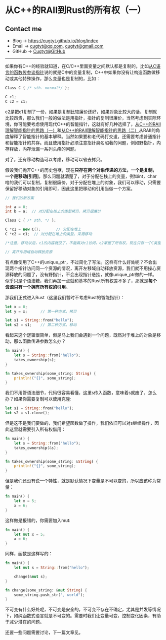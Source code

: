 # 从C++的RAII到Rust的所有权（一）

## Contact me

* Blog -> <https://cugtyt.github.io/blog/index>
* Email -> <cugtyt@qq.com>, <cugtyt@gmail.com>
* GitHub -> [Cugtyt@GitHub](https://github.com/Cugtyt)

---

如果你有C++的经验就知道，在C/C++里面变量之间默认都是复制的，比如[从C语言的函数传参谈指针](https://cugtyt.github.io/blog/2018/02191214)说的就是C中的变量复制，C++中如果你没有让构造函数做移动或其他特殊操作，那么变量也是复制的，比如：

``` c++
Class C { /* sth. normal*/ };

C c1;
C c2 = c1;
```

c2是把c1复制了一份，如果是复制比较廉价还好，如果对象比较大的话，复制就比较昂贵，那么我们一般的做法是用指针，指针的复制很廉价，当然考虑到实际环境，你可能要考虑使用现代C++的智能指针，这就有好几种选择了，[从C++的RAII理解智能指针的思路（一）](https://cugtyt.github.io/blog/2018/02132021)和[从C++的RAII理解智能指针的思路（二）](https://cugtyt.github.io/blog/2018/02191208)从RAII的角度解释了智能指针的基本解释。当然如果要和老代码打交道，还需要考虑普通指针和智能指针的共存。而且使用指针必须注意指针臭名昭著的问题，例如野指针，内存释放，内存泄漏一系列头疼的问题。

对了，还有移动构造可以考虑，移动可以省去拷贝。

假设我们抛开C++的历史包袱，现在**只存在两个对象传递的方法，一个是复制，一个是移动[引用]**，那么问题就清楚了，对于分配在栈上的变量，例如int，char啥的我们可以复制，复制很廉价，对于分配在堆上的对象，我们可以移动，只需要保留好移动对象的引用即可，因此这里把移动和引用当做一个方案。

``` c++
// 我们的新方案

int a = 0;
int b = a;  // 对分配在栈上的类型拷贝，拷贝很廉价

Class C { /* sth. */ };

C *c1 = new C();       // 分配在堆上
C *c2 = c1;  // 对分配在堆上的类型，采用移动

/*注意，移动以后，c1的内容就没了，不能再对c1访问，c2掌握了所有权，现在只有一个C类型的对象*/

// 离开作用域自动释放资源
```

有点像使用了C++的unique_ptr，不过简化了写法。这样有什么好处呢？不会出现两个指针访问同一个资源的情况，离开左移域自动释放资源，我们就不用操心资源释放的问题了，没有野指针，不会出现指针悬挂，就像unique_ptr做的一样。似乎只是个语法糖，我们再加一点就和基本的Rust所有权差不多了，那就是**每个资源只有一个拥有所有权的引用**。

那我们正式进入Rust（这里我们暂时不考虑Rust的智能指针）：

``` rust
let x = 0;
let y = x;      // 第一种方式，拷贝

let s1 = String::from("hello");
let s2 = s1;    // 第二种方式，移动
```

看起来这个逻辑很简单，但是马上我们会遇到一个问题，既然对于堆上的对象是移动，那么函数传递参数怎么办？

``` rust
fn main() {
    let s = String::from("hello");  
    takes_ownership(s);
}

fn takes_ownership(some_string: String) {
    println!("{}", some_string);
}
```

我们不用管语法细节，代码很容易看懂，这里s传入函数，意味着s就废了，怎么办？如果你需要复制可以使用克隆:

``` rust
let s1 = String::from("hello");
let s2 = s1.clone();
```

但是这不是我们要做的，我们希望函数做了操作，我们依旧可以对s继续操作，因此这里就需要引入所有权借用：

``` rust
fn main() {
    let s = String::from("hello");  
    takes_ownership(&s);
}

fn takes_ownership(some_string: &String) {
    println!("{}", some_string);
}
```

但是我们还没有说一个特性，就是默认情况下变量是不可以变的，所以应该称为常量：

``` rust
fn main() {
    let x = 5;
    x = 6;
}
```

这样做是报错的，你需要加入mut:

``` rust
fn main() {
    let mut x = 5;
    x = 6;
}
```

同样，函数是这样写的：

``` rust
fn main() {
    let mut s = String::from("hello");

    change(&mut s);
}

fn change(some_string: &mut String) {
    some_string.push_str(", world");
}
```

不可变有什么好处呢，不可变是安全的，不可变不存在不确定，尤其是并发等情况下，如纯函数式语言就是不可变的。需要时我们让变量可变，控制变化因素，有助于减少潜在的问题。

还要一些问题需要讨论，下一篇文章见。